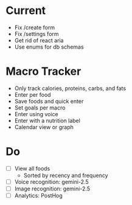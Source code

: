 # Current

- Fix /create form
- Fix /settings form
- Get rid of react aria
- Use enums for db schemas

# Macro Tracker

- Only track calories, proteins, carbs, and fats
- Enter per food
- Save foods and quick enter
- Set goals per macro
- Enter using voice
- Enter with a nutrition label
- Calendar view or graph

# Do

- [ ] View all foods
    - Sorted by recency and frequency
- [ ] Voice recognition: gemini-2.5
- [ ] Image recognition: gemini-2.5
- [ ] Analytics: PostHog

